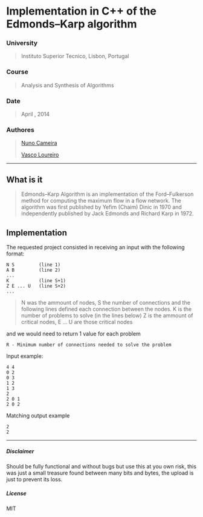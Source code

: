# Implementation in C++ of the Edmonds–Karp algorithm


### University
> Instituto Superior Tecnico, Lisbon, Portugal

### Course
> Analysis and Synthesis of Algorithms

### Date
> April , 2014

### Authores
> [Nuno Cameira](https://github.com/nuno-cameira)
>
> [Vasco Loureiro](https://github.com/UTurista)

---------------------------------------
## What is it
>Edmonds–Karp Algorithm is an implementation of the Ford–Fulkerson method for computing the maximum flow in a flow network. The algorithm was first published by Yefim (Chaim) Dinic in 1970 and independently published by Jack Edmonds and Richard Karp in 1972.

## Implementation
The requested project consisted in receiving an input with the following format:
 
    N S     	(line 1)
    A B     	(line 2)
    ...
	K			(line S+1)
	Z E ... U	(line S+2)
	...
	

> N was the ammount of nodes, S the number of connections and the following lines defined each connection between the nodes.
> K is the number of problems to solve (in the lines below)
> Z is the ammount of critical nodes, E ... U are those critical nodes

and we would need to return 1 value for each problem

	R - Minimum number of connections needed to solve the problem
    
Input example:

    4 4
    0 2
    0 3
    1 2
    1 3
    2
    2 0 1
    2 0 2

Matching output example

    2
    2

---------------------------------------
##### Disclaimer
Should be fully functional and without bugs but use this at you own risk, this was just a small treasure found between many bits and bytes, the upload is just to prevent its loss.  

##### License
MIT
